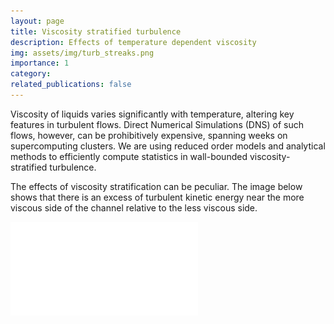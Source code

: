 ```yaml
---
layout: page
title: Viscosity stratified turbulence
description: Effects of temperature dependent viscosity 
img: assets/img/turb_streaks.png
importance: 1
category: 
related_publications: false
---
```


Viscosity of liquids varies significantly with temperature, altering key features in turbulent flows. Direct Numerical Simulations (DNS) of such flows, however,
can be prohibitively expensive, spanning weeks on supercomputing clusters. We are using reduced order models and analytical methods to efficiently compute statistics in 
wall-bounded viscosity-stratified turbulence. 

The effects of viscosity stratification can be peculiar. The image below shows that there is an excess of turbulent kinetic energy near the more viscous side of the channel relative to the less viscous side. 

![vsf_TKE](/assets/pdf/vsf_micro.pdf)





